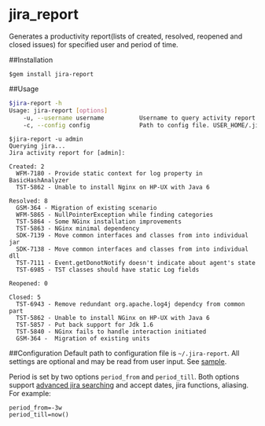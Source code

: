 jira_report
===========================

Generates a productivity report(lists of created, resolved, reopened and closed issues) for specified user and period of time.

##Installation
```
$gem install jira-report
```

##Usage
```sh
$jira-report -h
Usage: jira-report [options]
    -u, --username username          Username to query activity report.
    -c, --config config              Path to config file. USER_HOME/.jira-report is default.
```

```
$jira-report -u admin
Querying jira...
Jira activity report for [admin]:

Created: 2
  WFM-7180 - Provide static context for log property in BasicHashAnalyzer 
  TST-5862 - Unable to install Nginx on HP-UX with Java 6

Resolved: 8
  GSM-364 - Migration of existing scenario
  WFM-5865 - NullPointerException while finding categories
  TST-5864 - Some NGinx installation improvements
  TST-5863 - NGinx minimal dependency
  SDK-7139 - Move common interfaces and classes from into individual jar
  SDK-7138 - Move common interfaces and classes from into individual dll
  TST-7111 - Event.getDonotNotify doesn't indicate about agent's state
  TST-6985 - TST classes should have static Log fields

Reopened: 0

Closed: 5
  TST-6943 - Remove redundant org.apache.log4j dependcy from common part
  TST-5862 - Unable to install NGinx on HP-UX with Java 6
  TST-5857 - Put back support for Jdk 1.6
  TST-5840 - NGinx fails to handle interaction initiated
  GSM-364 -  Migration of existing units
```

##Configuration
Default path to configuration file is `~/.jira-report`. All settings are optional and may be read from user input. See [sample](examples/jira-report.sample).

Period is set by two options `period_from` and `period_till`. Both options support [advanced jira searching](https://confluence.atlassian.com/display/JIRA/Advanced+Searching) and accept dates, jira functions, aliasing. For example:

```
period_from=-3w
period_till=now()
```
